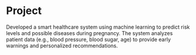 # Project
Developed a smart healthcare system using machine learning to predict risk levels and possible diseases during pregnancy. The system analyzes patient data (e.g., blood pressure, blood sugar, age) to provide early warnings and personalized recommendations.
